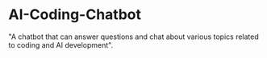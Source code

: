 # AI-Coding-Chatbot
 "A chatbot that can answer questions and chat about various topics related to coding and AI development".
